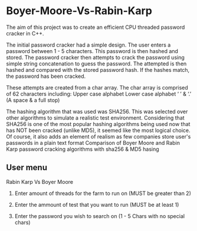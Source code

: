 # Boyer-Moore-Vs-Rabin-Karp

The aim of this project was to create an efficient CPU threaded password cracker in C++.

The initial password cracker had a simple design. The user enters a password between 1 - 5 characters. This password is then hashed and stored. The password cracker then attempts to crack the password using simple string concatenation to guess the password. The attempted is then hashed and compared with the stored password hash. If the hashes match, the password has been cracked.

These attempts are created from a char array. The char array is comprised of 62 characters including: 
Upper case alphabet
Lower case alphabet
‘ ’ & ‘.’ (A space & a full stop)

The hashing algorithm that was used was SHA256. This was selected over other algorithms to simulate a realistic test environment. Considering that SHA256 is one of the most popular hashing algorithms being used now that has NOT been cracked (unlike MD5), it seemed like the most logical choice. Of course, it also adds an element of realism as few companies store user's passwords in a plain text format 
Comparison of Boyer Moore and Rabin Karp password cracking algorithms with sha256 & MD5 hasing

User menu
----------
Rabin Karp Vs Boyer Moore

1. Enter amount of threads for the farm to run on
	(MUST be greater than 2)

2. Enter the ammount of test that you want to run
	(MUST be at least 1)

3. Enter the password you wish to search on
	(1 - 5 Chars with no special chars)
